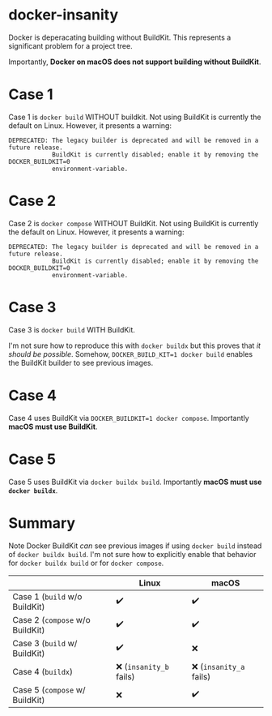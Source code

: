 # docker-insanity

Docker is deperacating building without BuildKit. This represents a significant
problem for a project tree.

Importantly, **Docker on macOS does not support building without BuildKit**.

# Case 1
Case 1 is `docker build` WITHOUT buildkit. Not using BuildKit is currently the
default on Linux. However, it presents a warning:
```
DEPRECATED: The legacy builder is deprecated and will be removed in a future release.
            BuildKit is currently disabled; enable it by removing the DOCKER_BUILDKIT=0
            environment-variable.
```

# Case 2
Case 2 is `docker compose` WITHOUT BuildKit. Not using BuildKit is currently the
default on Linux. However, it presents a warning:
```
DEPRECATED: The legacy builder is deprecated and will be removed in a future release.
            BuildKit is currently disabled; enable it by removing the DOCKER_BUILDKIT=0
            environment-variable.
```

# Case 3
Case 3 is `docker build` WITH BuildKit.

I'm not sure how to reproduce this with `docker buildx` but this proves that _it
should be possible_. Somehow, `DOCKER_BUILD_KIT=1 docker build` enables the
BuildKit builder to see previous images.

# Case 4
Case 4 uses BuildKit via `DOCKER_BUILDKIT=1 docker compose`. Importantly **macOS
must use BuildKit**.

# Case 5
Case 5 uses BuildKit via `docker buildx build`. Importantly **macOS must use
`docker buildx`**.

# Summary
Note Docker BuildKit _can_ see previous images if using `docker build` instead
of `docker buildx build`. I'm not sure how to explicitly enable that behavior
for `docker buildx build` or for `docker compose`.

|                                 | Linux                    | macOS                    |
| ------------------------------- | ------------------------ | ------------------------ |
| Case 1 (`build` w/o BuildKit)   | :heavy_check_mark:       | :heavy_check_mark:       |
| Case 2 (`compose` w/o BuildKit) | :heavy_check_mark:       | :heavy_check_mark:       |
| Case 3 (`build` w/ BuildKit)    | :heavy_check_mark:       | :x:                      |
| Case 4 (`buildx`)               | :x: (`insanity_b` fails) | :x: (`insanity_a` fails) |
| Case 5 (`compose` w/ BuildKit)  | :x:                      | :heavy_check_mark:       |
